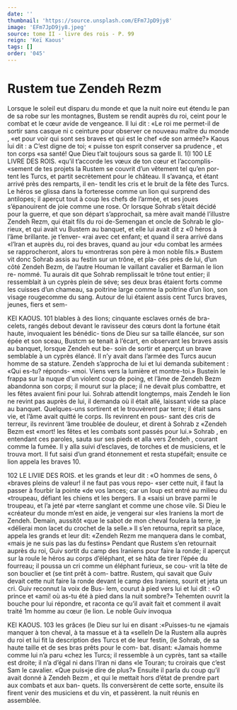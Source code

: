 ```yaml
---
date: ''
thumbnail: 'https://source.unsplash.com/EFm7JpD9jy8'
image: 'EFm7JpD9jy8.jpeg'
source: tome II - livre des rois - P. 99
reign: 'Keï Kaous'
tags: []
order: '045'
---
```


# Rustem tue Zendeh Rezm

Lorsque le soleil eut disparu du monde et que la nuit noire eut étendu le pan de sa robe sur les montagnes, Bustem se rendit auprès du roi, ceint pour le combat et le cœur avide de vengeance. Il lui dit : «Le roi me permet-il de sortir sans casque ni c ceinture pour observer ce nouveau maître du monde , «et pour voir qui sont ses braves et qui est le chef «de son armée?» Kaous lui dit : a C’est digne de toi;
« puisse ton esprit conserver sa prudence , et ton corps «sa santé! Que Dieu t’ait toujours sous sa garde
Il. 1(I
100 LE LIVRE DES ROIS. «qu’il t’accorde les vœux de ton cœur et l’accomplis-
«sement de tes projets la
Rustem se couvrit d’un vêtement tel qu’en por-
tent les Turcs, et partit secrètement pour le château. Il s’avança, et étant arrivé près des remparts, il en-
tendit les cris et le bruit de la fête des Turcs. Le héros se glissa dans la forteresse comme un lion qui surprend des antilopes; il aperçut tout à coup les chefs de l’armée, et ses joues s’épanouirent de joie
comme une rose. Or lorsque Sohrab s’était décidé
pour la guerre, et que son départ s’approchait, sa mère avait mandé l’illustre Zendeh Rezm, qui était
fils du roi de-Semengan et oncle de Sohrab le glo-
rieux, et qui avait vu Bustem au banquet, et elle lui avait dit z «0 héros à l’âme brillante. je t’enver-
«rai avec cet enfant; et quand il sera arrivé dans
«l’lran et auprès du, roi des braves, quand au jour
«du combat les armées se rapprocheront, alors tu
«montreras son père à mon noble fils.» Bustem vit
donc Sohrab assis au festin sur un trône, et pla- cés près de lui, d’un côté Zendeh Bezm, de l’autre
Houman le vaillant cavalier et Barman le lion re- nommé. Tu aurais dit que Sohrab remplissait le trône tout entier; il ressemblait à un cyprès plein de séve;
ses deux bras étaient forts comme les cuisses d’un chameau, sa poitrine large comme la poitrine d’un lion, son visage rougecomme du sang. Autour de lui étaient assis cent Turcs braves, jeunes, fiers et sem-

KEI KAOUS. 101 blables à des lions; cinquante esclaves ornés de bra-
celets, rangés debout devant le ravisseur des cœurs dont la fortune était haute, invoquaient les bénédic- tions de Dieu sur sa taille élancée, sur son épée et
son sceau, Bustcm se tenait à l’écart, en observant
les braves assis au banquet, lorsque Zendeh eut be-
soin de sortir et aperçut un brave semblable à un cyprès élancé. Il n’y avait dans l’armée des Turcs
aucun homme de sa stature. Zendeh s’approcha de
lui et lui demanda subitement : «Qui es-tu? réponds- «moi. Viens vers la lumière et montre-toi.» Bustein
le frappa sur la nuque d’un violent coup de poing,
et l’âme de Zendeh Bezm abandonna son corps; il mourut sur la place; il ne devait plus combattre, et les fêtes avaient fini pour lui.
Sohrab attendit longtemps, mais Zendeh le lion ne revint pas auprès de lui, il demanda où il était
allé, laissant vide sa place au banquet. Quelques-uns sortirent et le trouvèrent par terre; il était sans vie,
et l’âme avait quitté le corps. Ils revinrent en pous-
sant des cris de terreur, ils revinrent ’âme troublée
de douleur, et dirent à Sohrab z «Zendeh Bezm est «mort! les fêtes et les combats sont passés pour lui.» Sohrab , en entendant ces paroles, sauta sur ses pieds et alla vers Zendeh , courant comme la fumée.
Il y alla suivi d’esclaves, de torches et de musiciens,
et le trouva mort. ll fut saisi d’un grand étonnement
et resta stupéfait; ensuite ce lion appela les braves 10.

102 LE LlVllE DES ROIS.
et les grands et leur dit : «O hommes de sens, ô «braves pleins de valeur! il ne faut pas vous repo- «ser cette nuit, il faut la passer à fourbir la pointe «de vos lances; car un loup est entré au milieu du «troupeau, défiant les chiens et les bergers. ll a «saisi un brave parmi le troupeau, et l’a jeté par «terre sanglant et comme une chose vile. Si Dieu le
«créateur du monde m’est en aide, je vengerai sur
«les Iraniens la mort de Zendeh. Demain, aussitôt «que le sabot de mon cheval foulera la terre, je «délierai mon lacet du crochet de la selle.» Il s’en retourna, reprit sa place, appela les grands et leur dit: «Zendeh Rezm me manquera dans le combat, «mais je ne suis pas las du festins»
Pendant que Rustem s’en retournait auprès du
roi, Guiv sortit du camp des Iraniens pour faire la
ronde; il aperçut sur la roule le héros au corps d’éléphant, et se hâta de tirer l’épée du fourreau; il
poussa un cri comme un éléphant furieux, se cou-
vrit la tête de son bouclier et (se tint prêt à com- battre. Rustem, qui savait que Guiv devait cette nuit faire la ronde devant le camp des Iraniens, sourit et jeta un cri. Guiv reconnut la voix de Bus-
lem, courut à pied vers lui et lui dit : «O prince et «ami! où as-tu été à pied dans la nuit sombre?» Tehemten ouvrit la bouche pour lui répondre, et raconta ce qu’il avait fait et comment il avait traité
1m homme au cœur (le lion. Le noble Guiv invoqua

KEl KAOUS. 103 les grâces (le Dieu sur lui en disant :«Puisses-tu ne
«jamais manquer à ton cheval, à ta massue et à ta «selleln De la Rustem alla auprès du roi et lui fit la description des Turcs et de leur festin, (le Sohrab, de sa haute taille et de ses bras prêts pour le com- bat. disant: «Jamais homme comme lui n’a paru «chez les Turcs; il ressemble à un cyprès, tant sa
«taille est droite; il n’a d’égal ni dans l’lran ni dans
«le Touran; tu croirais que c’est Sam le cavalier. «Que puis«je dire de plus?» Ensuite il parla du coup qu’il avait donné à Zendeh Bezm , et qui le mettait
hors d’état de prendre part aux combats et aux ban- quets. Ils conversèrent de cette sorte, ensuite ils firent venir des musiciens et du vin, et passèrent. la nuit réunis en assemblée.
